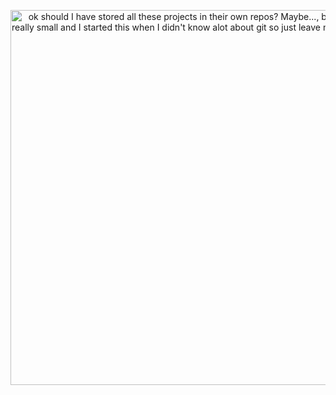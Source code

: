 <p align="center">
  <img src="https://github.com/Hirbod03/Projects/assets/57376297/9313eeb1-6418-439a-9cc0-0bf4305ab26d" width="600" height="600" title="ok should I have stored all these projects in their own repos? Maybe..., but they're all really small and I started this when I didn't know alot about git so just leave me alone JEEZ">
</p>
